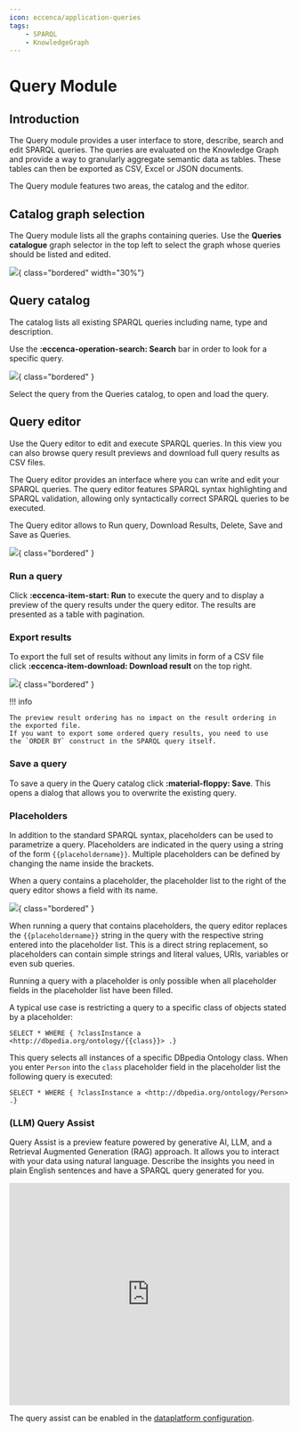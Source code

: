 ```yaml
---
icon: eccenca/application-queries
tags:
    - SPARQL
    - KnowledgeGraph
---
```

# Query Module

## Introduction

The Query module provides a user interface to store, describe, search and edit SPARQL queries.
The queries are evaluated on the Knowledge Graph and provide a way to granularly aggregate semantic data as tables.
These tables can then be exported as CSV, Excel or JSON documents.

The Query module features two areas, the catalog and the editor.

## Catalog graph selection

The Query module lists all the graphs containing queries.
Use the **Queries catalogue** graph selector in the top left to select the graph whose queries should be listed and edited.

![](Query-Graph-Selection.png){ class="bordered" width="30%"}

## Query catalog

The catalog lists all existing SPARQL queries including name, type and description.

Use the **:eccenca-operation-search: Search** bar in order to look for a specific query.

![](Queries.png){ class="bordered" }

Select the query from the Queries catalog, to open and load the query.

## Query editor

Use the Query editor to edit and execute SPARQL queries.
In this view you can also browse query result previews and download full query results as CSV files.

The Query editor provides an interface where you can write and edit your SPARQL queries.
The query editor features SPARQL syntax highlighting and SPARQL validation, allowing only syntactically correct SPARQL queries to be executed.

The Query editor allows to Run query, Download Results, Delete, Save and Save as Queries.

![](./QueryEditor.png){ class="bordered" }

### Run a query

Click **:eccenca-item-start: Run** to execute the query and to display a preview of the query results under the query editor.
The results are presented as a table with pagination.

### Export results

To export the full set of results without any limits in form of a CSV file click **:eccenca-item-download: Download result** on the top right.

![](./QueriesResults.png){ class="bordered" }

!!! info

    The preview result ordering has no impact on the result ordering in the exported file.
    If you want to export some ordered query results, you need to use the `ORDER BY` construct in the SPARQL query itself.

### Save a query

To save a query in the Query catalog click **:material-floppy: Save**.
This opens a dialog that allows you to overwrite the existing query.

### Placeholders

In addition to the standard SPARQL syntax, placeholders can be used to parametrize a query.
Placeholders are indicated in the query using a string of the form `{{placeholdername}}`.
Multiple placeholders can be defined by changing the name inside the brackets.

When a query contains a placeholder, the placeholder list to the right of the query editor shows a field with its name.

![](./placeholder.png){ class="bordered" }

When running a query that contains placeholders, the query editor replaces the `{{placeholdername}}` string in the query with the respective string entered into the placeholder list.
This is a direct string replacement, so placeholders can contain simple strings and literal values, URIs, variables or even sub queries.

Running a query with a placeholder is only possible when all placeholder fields in the placeholder list have been filled.

A typical use case is restricting a query to a specific class of objects stated by a placeholder:

```sparql
SELECT * WHERE { ?classInstance a <http://dbpedia.org/ontology/{{class}}> .}
```

This query selects all instances of a specific DBpedia Ontology class.
When you enter `Person` into the `class` placeholder field in the placeholder list the following query is executed:

```sparql
SELECT * WHERE { ?classInstance a <http://dbpedia.org/ontology/Person> .}
```

### (LLM) Query Assist

Query Assist is a preview feature powered by generative AI, LLM, and a Retrieval Augmented Generation (RAG) approach.
It allows you to interact with your data using natural language.
Describe the insights you need in plain English sentences and have a SPARQL query generated for you.

<div class="video-wrapper">
    <iframe
        width="100%"
        height="400px"
        src="https://www.youtube.com/embed/TZXpI3BmBiY?si=MhIX60wV8s7C-kYC"
        title="YouTube video player"
        frameborder="0"
        allow="accelerometer; autoplay; clipboard-write; encrypted-media; gyroscope; picture-in-picture; web-share"
        allowfullscreen></iframe>
</div>

The query assist can be enabled in the [dataplatform configuration](../../deploy-and-configure/configuration/explore/dataplatform/application-full.md#llm-assistant-supported).
